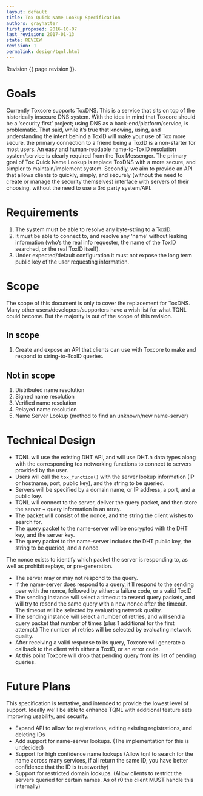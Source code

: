 ```yaml
---
layout: default
title: Tox Quick Name Lookup Specification
authors: grayhatter
first_proposed: 2016-10-07
last_revision: 2017-01-13
state: REVIEW
revision: 1
permalink: design/tqnl.html
---
```


Revision {{ page.revision }}.

# Goals

Currently Toxcore supports ToxDNS. This is a service that sits on top of the
historically insecure DNS system. With the idea in mind that Toxcore should be
a ‘security first’ project; using DNS as a back-end/platform/service, is
problematic. That said, while it’s true that knowing, using, and understanding
the intent behind a ToxID will make your use of Tox more secure, the primary
connection to a friend being a ToxID is a non-starter for most users. An easy
and human-readable name-to-ToxID resolution system/service is clearly required
from the Tox Messenger. The primary goal of Tox Quick Name Lookup is replace
ToxDNS with a more secure, and simpler to maintain/implement system. Secondly,
we aim to provide an API that allows clients to quickly, simply, and securely
(without the need to create or manage the security themselves) interface with
servers of their choosing, without the need to use a 3rd party system/API.

# Requirements

1.  The system must be able to resolve any byte-string to a ToxID.
2.  It must be able to connect to, and resolve any ‘name’ without leaking
    information (who’s the real info requester, the name of the ToxID
    searched, or the real ToxID itself).
3.  Under expected/default configuration it must not expose the long term
    public key of the user requesting information.

# Scope

The scope of this document is only to cover the replacement for ToxDNS. Many
other users/developers/supporters have a wish list for what TQNL could become.
But the majority is out of the scope of this revision.

## In scope

1.  Create and expose an API that clients can use with Toxcore to make and
    respond to string-to-ToxID queries.

## Not in scope

1.  Distributed name resolution
2.  Signed name resolution
3.  Verified name resolution
4.  Relayed name resolution
5.  Name Server Lookup (method to find an unknown/new name-server)

# Technical Design

-   TQNL will use the existing DHT API, and will use DHT.h data types along
    with the corresponding tox networking functions to connect to servers
    provided by the user.
-   Users will call the `tox_function()` with the server lookup information
    (IP or hostname, port, public key), and the string to be queried.
-   Servers will be specified by a domain name, or IP address, a port, and a
    public key.
-   TQNL will connect to the server, deliver the query packet, and then store
    the server + query information in an array.
-   The packet will consist of the nonce, and the string the client wishes to
    search for.
-   The query packet to the name-server will be encrypted with the DHT key,
    and the server key.
-   The query packet to the name-server includes the DHT public key, the
    string to be queried, and a nonce.

The nonce exists to identify which packet the server is responding to, as well
as prohibit replays, or pre-generation.

-   The server may or may not respond to the query.
-   If the name-server does respond to a query, it’ll respond to the sending
    peer with the nonce, followed by either: a failure code, or a valid ToxID
-   The sending instance will select a timeout to resend query packets, and
    will try to resend the same query with a new nonce after the timeout. The
    timeout will be selected by evaluating network quality.
-   The sending instance will select a number of retries, and will send a
    query packet that number of times (plus 1 additional for the first
    attempt.) The number of retries will be selected by evaluating network
    quality.
-   After receiving a valid response to its query, Toxcore will generate a
    callback to the client with either a ToxID, or an error code.
-   At this point Toxcore will drop that pending query from its list of
    pending queries.

# Future Plans

This specification is tentative, and intended to provide the lowest level of
support. Ideally we'll be able to enhance TQNL with additional feature sets
improving usability, and security.

-   Expand API to allow for registrations, editing existing registrations, and
    deleting IDs
-   Add support for name-server lookups. (The implementation for this is
    undecided)
-   Support for high confidence name lookups (Allow tqnl to search for the
    name across many services, if all return the same ID, you have better
    confidence that the ID is trustworthy)
-   Support for restricted domain lookups. (Allow clients to restrict the
    servers queried for certain names. As of r0 the client MUST handle this
    internally)
